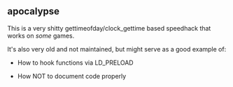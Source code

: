 apocalypse
------------

This is a very shitty gettimeofday/clock_gettime based speedhack that works on *some* games.

It's also very old and not maintained, but might serve as a good example of:

 * How to hook functions via LD_PRELOAD

 * How NOT to document code properly
